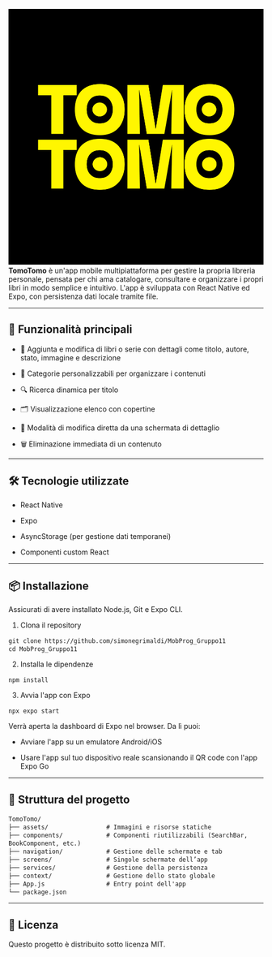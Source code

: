![immagine](assets/icon.png)
**TomoTomo** è un'app mobile multipiattaforma per gestire la propria libreria personale, pensata per chi ama catalogare, consultare e organizzare i propri libri in modo semplice e intuitivo.
L'app è sviluppata con React Native ed Expo, con persistenza dati locale tramite file.
***
## 🚀 Funzionalità principali

* 📖 Aggiunta e modifica di libri o serie con dettagli come titolo, autore, stato, immagine e descrizione

* 📂 Categorie personalizzabili per organizzare i contenuti

* 🔍 Ricerca dinamica per titolo

* 🗂️ Visualizzazione elenco con copertine

* 📝 Modalità di modifica diretta da una schermata di dettaglio

* 🗑️ Eliminazione immediata di un contenuto
***
## 🛠️ Tecnologie utilizzate

* React Native

* Expo

* AsyncStorage (per gestione dati temporanei)

* Componenti custom React
***
## 📦 Installazione
Assicurati di avere installato Node.js, Git e Expo CLI.

1. Clona il repository
```
git clone https://github.com/simonegrimaldi/MobProg_Gruppo11
cd MobProg_Gruppo11
```
2. Installa le dipendenze
```
npm install
```
3. Avvia l'app con Expo
```
npx expo start
```
Verrà aperta la dashboard di Expo nel browser. Da lì puoi:

* Avviare l'app su un emulatore Android/iOS

* Usare l'app sul tuo dispositivo reale scansionando il QR code con l'app Expo Go
***
## 📁 Struttura del progetto
```
TomoTomo/
├── assets/                # Immagini e risorse statiche
├── components/            # Componenti riutilizzabili (SearchBar, BookComponent, etc.)
├── navigation/            # Gestione delle schermate e tab
├── screens/               # Singole schermate dell’app
├── services/              # Gestione della persistenza
├── context/               # Gestione dello stato globale
├── App.js                 # Entry point dell'app
└── package.json
```
***
## 📄 Licenza
Questo progetto è distribuito sotto licenza MIT.

